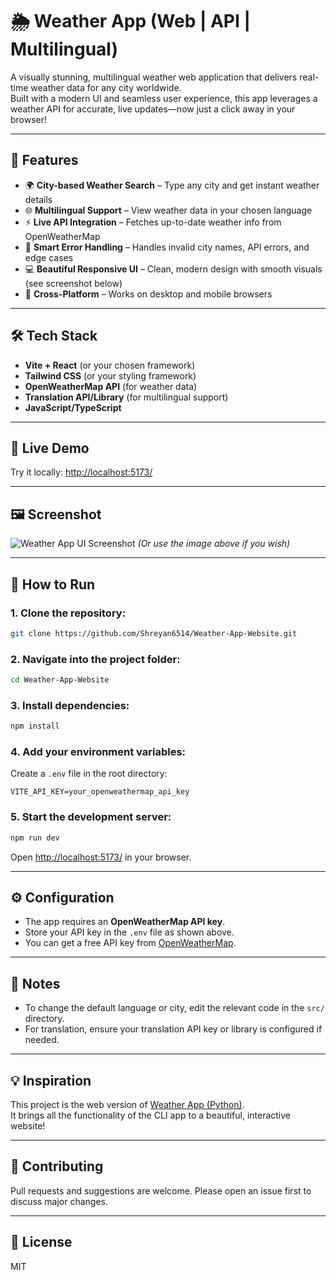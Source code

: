 # 🌦️ Weather App (Web | API | Multilingual)

A visually stunning, multilingual weather web application that delivers real-time weather data for any city worldwide.  
Built with a modern UI and seamless user experience, this app leverages a weather API for accurate, live updates—now just a click away in your browser!

---

## 📌 Features

- 🌍 **City-based Weather Search** – Type any city and get instant weather details
- 🌐 **Multilingual Support** – View weather data in your chosen language
- ⚡ **Live API Integration** – Fetches up-to-date weather info from OpenWeatherMap
- 🧠 **Smart Error Handling** – Handles invalid city names, API errors, and edge cases
- 💻 **Beautiful Responsive UI** – Clean, modern design with smooth visuals (see screenshot below)
- 📱 **Cross-Platform** – Works on desktop and mobile browsers

---

## 🛠️ Tech Stack

- **Vite + React** (or your chosen framework)
- **Tailwind CSS** (or your styling framework)
- **OpenWeatherMap API** (for weather data)
- **Translation API/Library** (for multilingual support)
- **JavaScript/TypeScript**

---

## 🚀 Live Demo

Try it locally: [http://localhost:5173/](http://localhost:5173/)

---

## 🖼️ Screenshot

![Weather App UI Screenshot](./screenshot.png)
*(Or use the image above if you wish)*

---

## 🚀 How to Run

### 1. Clone the repository:
```bash
git clone https://github.com/Shreyan6514/Weather-App-Website.git
```

### 2. Navigate into the project folder:
```bash
cd Weather-App-Website
```

### 3. Install dependencies:
```bash
npm install
```

### 4. Add your environment variables:
Create a `.env` file in the root directory:
```
VITE_API_KEY=your_openweathermap_api_key
```

### 5. Start the development server:
```bash
npm run dev
```
Open [http://localhost:5173/](http://localhost:5173/) in your browser.

---

## ⚙️ Configuration

- The app requires an **OpenWeatherMap API key**.
- Store your API key in the `.env` file as shown above.
- You can get a free API key from [OpenWeatherMap](https://openweathermap.org/api).

---

## 📝 Notes

- To change the default language or city, edit the relevant code in the `src/` directory.
- For translation, ensure your translation API key or library is configured if needed.

---

## 💡 Inspiration

This project is the web version of [Weather App (Python)](https://github.com/Shreyan6514/Weather-App).  
It brings all the functionality of the CLI app to a beautiful, interactive website!

---

## 🤝 Contributing

Pull requests and suggestions are welcome. Please open an issue first to discuss major changes.

---

## 📄 License

MIT
